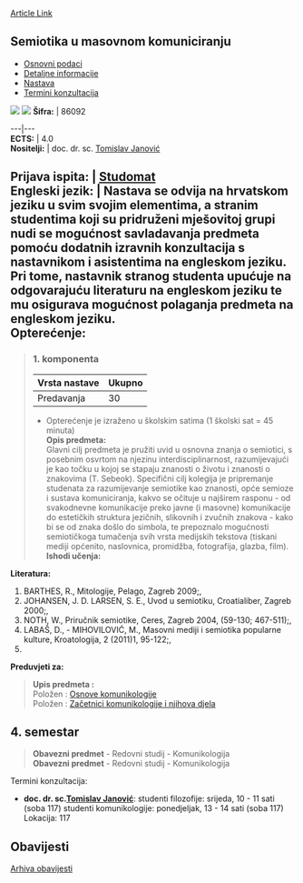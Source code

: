 [Article Link](https://www.fhs.hr/predmet/sumk_a)

## Semiotika u masovnom komuniciranju
  * [Osnovni podaci](https://www.fhs.hr/predmet/sumk_a#v1id-904878_815469_1_0 "Osnovni podaci")
  * [Detaljne informacije](https://www.fhs.hr/predmet/sumk_a#v1id-904878_815469_1_1 "Detaljne informacije")
  * [Nastava](https://www.fhs.hr/predmet/sumk_a#v1id-904878_815469_1_2 "Nastava")
  * [Termini konzultacija](https://www.fhs.hr/predmet/sumk_a#v1id-904878_815469_1_3 "Termini konzultacija")


[![](https://www.fhs.hr/img/flags/gif/hr.gif)](https://www.fhs.hr/predmet/sumk_a) [![](https://www.fhs.hr/img/flags/gif/gb.gif)](https://www.fhs.hr/en/course/simc)
**Šifra:** |  86092  
  
---|---  
**ECTS:** |  4.0   
**Nositelji:** |  doc. dr. sc. [Tomislav Janović](https://www.fhs.hr/djelatnik/tomislav.janovic)   
  
**Prijava ispita:** |  [Studomat](http://www.isvu.hr/studomat)  
**Engleski jezik:** |  Nastava se odvija na hrvatskom jeziku u svim svojim elementima, a stranim studentima koji su pridruženi mješovitoj grupi nudi se mogućnost savladavanja predmeta pomoću dodatnih izravnih konzultacija s nastavnikom i asistentima na engleskom jeziku. Pri tome, nastavnik stranog studenta upućuje na odgovarajuću literaturu na engleskom jeziku te mu osigurava mogućnost polaganja predmeta na engleskom jeziku.   
**Opterećenje:**  
---  
> ### 1. komponenta
> | Vrsta nastave | Ukupno  
> ---|---  
> Predavanja | 30  
> * Opterećenje je izraženo u školskim satima (1 školski sat = 45 minuta)   
**Opis predmeta:**  
> Glavni cilj predmeta je pružiti uvid u osnovna znanja o semiotici, s posebnim osvrtom na njezinu interdisciplinarnost, razumijevajući je kao točku u kojoj se stapaju znanosti o životu i znanosti o znakovima (T. Sebeok). Specifični cilj kolegija je pripremanje studenata za razumijevanje semiotike kao znanosti, opće semioze i sustava komuniciranja, kakvo se očituje u najširem rasponu - od svakodnevne komunikacije preko javne (i masovne) komunikacije do estetičkih struktura jezičnih, slikovnih i zvučnih znakova - kako bi se od znaka došlo do simbola, te prepoznalo mogućnosti semiotičkoga tumačenja svih vrsta medijskih tekstova (tiskani mediji općenito, naslovnica, promidžba, fotografija, glazba, film).  
**Ishodi učenja:**  

  
**Literatura:**  
  1. BARTHES, R., Mitologije, Pelago, Zagreb 2009;, 
  2. JOHANSEN, J. D. LARSEN, S. E., Uvod u semiotiku, Croatialiber, Zagreb 2000;, 
  3. NOTH, W., Priručnik semiotike, Ceres, Zagreb 2004, (59-130; 467-511);, 
  4. LABAŠ, D., - MIHOVILOVIĆ, M., Masovni mediji i semiotika popularne kulture, Kroatologija, 2 (2011)1, 95-122;, 
  5. 
  
**Preduvjeti za:**  
> **Upis predmeta :**  
>  Položen : [Osnove komunikologije](https://www.fhs.hr/predmet/osnkom)  
>  Položen : [Začetnici komunikologije i njihova djela](https://www.fhs.hr/predmet/zknd)  
>   
**4. semestar**  
---  
> **Obavezni predmet** - Redovni studij - Komunikologija  
>  **Obavezni predmet** - Redovni studij - Komunikologija  
>   
Termini konzultacija: 
  * **doc. dr. sc.[Tomislav Janović](https://www.fhs.hr/djelatnik/tomislav.janovic)**: 
studenti filozofije: srijeda, 10 - 11 sati (soba 117)
studenti komunikologije: ponedjeljak, 13 - 14 sati (soba 117)
Lokacija: 117 


## Obavijesti
[Arhiva obavijesti](https://www.fhs.hr/predmet/sumk_a?@=20pko#news_78399 "Arhiva obavijesti")
